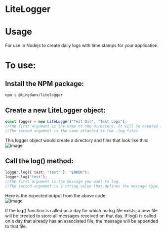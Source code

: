 # LiteLogger
# Usage
For use in Nodejs to create daily logs with time stamps for your application.<br>

# To use:

## Install the NPM package:
`npm i @kingdanx/litelogger`

## Create a new LiteLogger object:
```javascript
const logger = new LiteLogger("Test Dir", "Test Logs");
//The first argument is the name of the directory. It will be created if it does not exist
//The second argument is the name attached to the .log files
```

This logger object would create a directory and files that look like this:<br>
![image](https://user-images.githubusercontent.com/88867180/230150170-d23fb4f0-bd71-4d8a-a07d-6384df589618.png)

## Call the log() method:
```javascript
logger.log({ test: "test" }, "ERROR");
logger.log("test");
//The first argument is the message you want to log.
//The second argument is a string value that defines the message type. If not provided it will be of type INFO
```

Here is the expected output from the above code:<br>
![image](https://user-images.githubusercontent.com/88867180/230150852-75ee3694-fd1e-4b4e-834e-6adc403d668e.png)

If the log() function is called on a day for which no log file exists, a new file will be created to store all messages received on that day. If log() is called on a day that already has an associated file, the message will be appended to that file.

